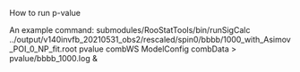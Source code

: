 How to run p-value

An example command:
submodules/RooStatTools/bin/runSigCalc ../output/v140invfb_20210531_obs2/rescaled/spin0/bbbb/1000_with_Asimov_POI_0_NP_fit.root  pvalue combWS ModelConfig combData > pvalue/bbbb_1000.log &


